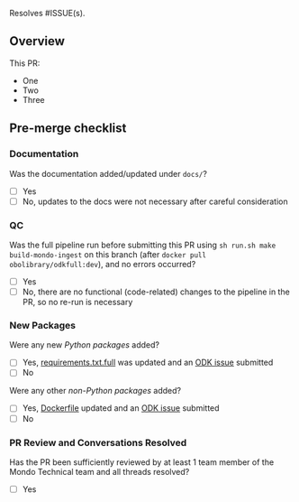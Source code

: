 Resolves #ISSUE(s).
<!--- "Resolves #ISSUE" will automatically close #ISSUE when the PR is merged. However, if this PR won't 100% address 
the issue and you don't want it to auto-close, you can write one of the following instead of "Resolves"
- Partially addresses
- Addresses sub-task (n) in
-->

## Overview
<!--- A few sentences describing changes / what problem is solved. Should describe the expected result of the changes. 
If applicable, point out the main change that solved the problem, e.g. fixed bug in method xyz. -->
This PR:
- One
- Two
- Three

## Pre-merge checklist
<!--- Docs: A common case for documentation is the addition of new `make` goals. Descriptions should be documented for 
new goals both in the (i) `help` command at the bottom of the `mondo-ingest.Makefile` and (ii) 
`docs/developer/workflows.md`. -->

### Documentation
Was the documentation added/updated under `docs/`?
- [ ] Yes
- [ ] No, updates to the docs were not necessary after careful consideration

### QC
Was the full pipeline run before submitting this PR using `sh run.sh make build-mondo-ingest` on this branch (after 
`docker pull obolibrary/odkfull:dev`), and no errors occurred?
- [ ] Yes
- [ ] No, there are no functional (code-related) changes to the pipeline in the PR, so no re-run is necessary
   
### New Packages
Were any new *Python packages* added?
- [ ] Yes, [requirements.txt.full](https://github.com/INCATools/ontology-development-kit/blob/master/requirements.txt.full) was updated and an [ODK issue](https://github.com/INCATools/ontology-development-kit/issues/new) submitted
- [ ] No

Were any other *non-Python packages* added?
- [ ] Yes, [Dockerfile](https://github.com/INCATools/ontology-development-kit/blob/master/Dockerfile) updated and an [ODK issue](https://github.com/INCATools/ontology-development-kit/issues/new) submitted
- [ ] No

### PR Review and Conversations Resolved
Has the PR been sufficiently reviewed by at least 1 team member of the Mondo Technical team and all threads resolved?
- [ ] Yes
